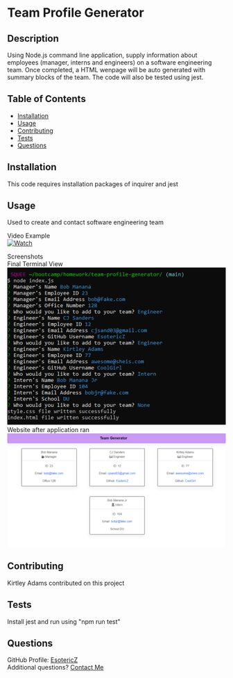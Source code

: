 # Team Profile Generator

## Description 
Using Node.js command line application, supply information about employees (manager, interns and engineers) on a software engineering team. Once completed, a HTML wenpage will be auto generated with summary blocks of the team. The code will also be tested using jest.

## Table of Contents
- [Installation](#Installation)
- [Usage](#Usage)
- [Contributing](#Contributing)
- [Tests](#Tests)
- [Questions](#Questions)

## Installation
This code requires installation packages of inquirer and jest
      
## Usage
Used to create and contact software engineering team

Video Example  
[![Watch](https://img.freepik.com/free-vector/video-player-interface-play-button-play-video_177006-355.jpg?size=626&ext=jpg)](https://watch.screencastify.com/v/rjrREFmmBO8Hrzw4qOV0)

Screenshots  
   Final Terminal View
![Alt text](/images/terminal.png?raw=true "Terminal View")
   Website after application ran
![Alt text](/images/webpage.png?raw=true "Final View")
      
## Contributing 
Kirtley Adams contributed on this project

## Tests
Install jest and run using "npm run test"

## Questions
GitHub Profile: [EsotericZ](https://www.github.com/EsotericZ)  
Additional questions? [Contact Me](mailto:cjsand03@gmail.com)
